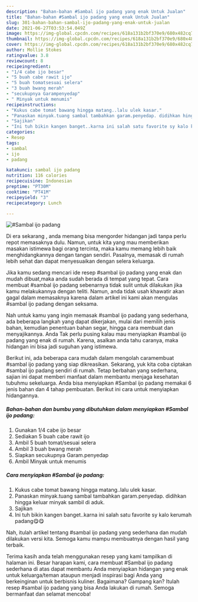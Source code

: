```yaml
---
description: "Bahan-bahan #Sambal ijo padang yang enak Untuk Jualan"
title: "Bahan-bahan #Sambal ijo padang yang enak Untuk Jualan"
slug: 301-bahan-bahan-sambal-ijo-padang-yang-enak-untuk-jualan
date: 2021-06-27T03:53:54.049Z
image: https://img-global.cpcdn.com/recipes/618a131b2bf370e9/680x482cq70/sambal-ijo-padang-foto-resep-utama.jpg
thumbnail: https://img-global.cpcdn.com/recipes/618a131b2bf370e9/680x482cq70/sambal-ijo-padang-foto-resep-utama.jpg
cover: https://img-global.cpcdn.com/recipes/618a131b2bf370e9/680x482cq70/sambal-ijo-padang-foto-resep-utama.jpg
author: Mollie Stokes
ratingvalue: 3.8
reviewcount: 8
recipeingredient:
- "1/4 cabe ijo besar"
- "5 buah cabe rawit ijo"
- "5 buah tomatsesuai selera"
- "3 buah bwang merah"
- "secukupnya Garampenyedap"
- " Minyak untuk menumis"
recipeinstructions:
- "Kukus cabe tomat bawang hingga matang..lalu ulek kasar."
- "Panaskan minyak.tuang sambal tambahkan garam.penyedap. didihkan hingga keluar minyak sambil di aduk."
- "Sajikan"
- "Ini tuh bikin kangen banget..karna ini salah satu favorite sy kalo kerumah padang😋😋"
categories:
- Resep
tags:
- sambal
- ijo
- padang

katakunci: sambal ijo padang 
nutrition: 116 calories
recipecuisine: Indonesian
preptime: "PT30M"
cooktime: "PT41M"
recipeyield: "3"
recipecategory: Lunch

---
```



![#Sambal ijo padang](https://img-global.cpcdn.com/recipes/618a131b2bf370e9/680x482cq70/sambal-ijo-padang-foto-resep-utama.jpg)

Di era  sekarang , anda memang bisa mengorder hidangan jadi tanpa perlu repot memasaknya dulu. Namun, untuk kita yang mau memberikan masakan istimewa bagi orang tercinta, maka kamu memang lebih baik menghidangkannya dengan tangan sendiri. Pasalnya, memasak di rumah lebih sehat dan dapat menyesuaikan dengan selera keluarga.

Jika kamu sedang mencari ide resep #sambal ijo padang yang enak dan mudah dibuat,maka anda sudah berada di tempat yang tepat. Cara membuat #sambal ijo padang  sebenarnya tidak sulit untuk dilakukan jika kamu melakukannya dengan teliti. Namun, anda tidak usah khawatir akan gagal dalam memasaknya 
karena dalam artikel ini kami akan mengulas #sambal ijo padang dengan seksama.  



Nah untuk kamu yang ingin memasak #sambal ijo padang yang sederhana, ada beberapa langkah yang dapat dikerjakan, mulai dari memilih jenis bahan, kemudian penentuan bahan segar, hingga cara membuat dan menyajikannya. Anda Tak perlu pusing kalau mau menyiapkan #sambal ijo padang yang enak di rumah. Karena, asalkan anda  tahu caranya, maka hidangan ini bisa jadi suguhan yang istimewa.

Berikut ini, ada beberapa cara mudah dalam mengolah caramembuat #sambal ijo padang yang siap dikreasikan. Sekarang, yuk kita coba ciptakan #sambal ijo padang sendiri di rumah. Tetap berbahan yang sederhana, sajian ini dapat memberi manfaat dalam membantu menjaga kesehatan tubuhmu sekeluarga. Anda bisa menyiapkan #Sambal ijo padang memakai 6 jenis bahan dan 4 tahap pembuatan. Berikut ini cara untuk menyiapkan hidangannya.

<!--inarticleads1-->

##### Bahan-bahan dan bumbu yang dibutuhkan dalam menyiapkan #Sambal ijo padang:

1. Gunakan 1/4 cabe ijo besar
1. Sediakan 5 buah cabe rawit ijo
1. Ambil 5 buah tomat/sesuai selera
1. Ambil 3 buah bwang merah
1. Siapkan secukupnya Garam.penyedap
1. Ambil  Minyak untuk menumis




<!--inarticleads2-->

##### Cara menyiapkan #Sambal ijo padang:

1. Kukus cabe tomat bawang hingga matang..lalu ulek kasar.
1. Panaskan minyak.tuang sambal tambahkan garam.penyedap. didihkan hingga keluar minyak sambil di aduk.
1. Sajikan
1. Ini tuh bikin kangen banget..karna ini salah satu favorite sy kalo kerumah padang😋😋




Nah, itulah artikel tentang  #sambal ijo padang  yang sederhana dan mudah dilakukan versi kita. Semoga kamu mampu membuatnya dengan hasil yang terbaik. 

Terima kasih anda telah menggunakan resep yang kami tampilkan di halaman ini. Besar harapan kami, cara membuat  #Sambal ijo padang sederhana di atas dapat membantu Anda menyiapkan hidangan yang enak untuk keluarga/teman ataupun menjadi inspirasi bagi Anda yang berkeinginan untuk berbisnis kuliner. Bagaimana? Gampang kan? Itulah resep #sambal ijo padang yang bisa Anda lakukan di rumah. Semoga bermanfaat dan selamat mencoba!

